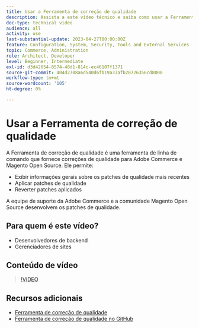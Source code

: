```yaml
---
title: Usar a Ferramenta de correção de qualidade
description: Assista a este vídeo técnico e saiba como usar a Ferramenta de correção de qualidade para Adobe Commerce e Magento Open Source.
doc-type: technical video
audience: all
activity: use
last-substantial-update: 2023-04-27T00:00:00Z
feature: Configuration, System, Security, Tools and External Services
topic: Commerce, Administration
role: Architect, Developer
level: Beginner, Intermediate
exl-id: d3d42654-8574-48d1-814c-ec46107f1371
source-git-commit: 404d2708a6d540d6fb19a33afb20726356cd8000
workflow-type: tm+mt
source-wordcount: '105'
ht-degree: 0%

---
```


# Usar a Ferramenta de correção de qualidade

A Ferramenta de correção de qualidade é uma ferramenta de linha de comando que fornece correções de qualidade para Adobe Commerce e Magento Open Source. Ele permite:

- Exibir informações gerais sobre os patches de qualidade mais recentes
- Aplicar patches de qualidade
- Reverter patches aplicados

A equipe de suporte da Adobe Commerce e a comunidade Magento Open Source desenvolvem os patches de qualidade.

## Para quem é este vídeo?

- Desenvolvedores de backend
- Gerenciadores de sites

## Conteúdo de vídeo

>[!VIDEO](https://video.tv.adobe.com/v/344000?quality=12&learn=on)

## Recursos adicionais

- [Ferramenta de correção de qualidade](https://experienceleague.adobe.com/tools/commerce-quality-patches/index.html?lang=pt-BR)
- [Ferramenta de correção de qualidade no GitHub](https://github.com/magento/quality-patches)

